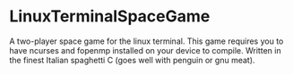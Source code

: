 # LinuxTerminalSpaceGame
A two-player space game for the linux terminal.
This game requires you to have ncurses and fopenmp installed on your device to compile.
Written in the finest Italian spaghetti C (goes well with penguin or gnu meat).
